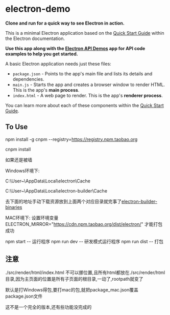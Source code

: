 # electron-demo

**Clone and run for a quick way to see Electron in action.**

This is a minimal Electron application based on the [Quick Start Guide](https://electronjs.org/docs/tutorial/quick-start) within the Electron documentation.

**Use this app along with the [Electron API Demos](https://electronjs.org/#get-started) app for API code examples to help you get started.**

A basic Electron application needs just these files:

- `package.json` - Points to the app's main file and lists its details and dependencies.
- `main.js` - Starts the app and creates a browser window to render HTML. This is the app's **main process**.
- `index.html` - A web page to render. This is the app's **renderer process**.

You can learn more about each of these components within the [Quick Start Guide](https://electronjs.org/docs/tutorial/quick-start).

## To Use

npm install -g cnpm --registry=https://registry.npm.taobao.org

cnpm install

如果还是被墙

Windows环境下:

C:\User\~\AppData\Local\electron\Cache

C:\User\~\AppData\Local\electron-builder\Cache

去下面的地址手动下载资源放到上面两个对应目录就完事了[electron-builder-binaries](https://github.com/electron-userland/electron-builder-binaries/releases)

MAC环境下:
设置环境变量 ELECTRON_MIRROR="https://cdn.npm.taobao.org/dist/electron/" 才能打包成功

npm start       -- 运行程序
npm run dev     -- 研发模式运行程序
npm run dist    -- 打包

## 注意

./src/render/html/index.html 不可以挪位置,且所有html都放在./src/render/html目录,因为主页面的位置是所有子页面的根目录,一动了,rootpath就变了

默认是打Windows得包,要打mac的包,就把package_mac.json覆盖package.json文件

这不是一个完全的版本,还有些功能没完成的